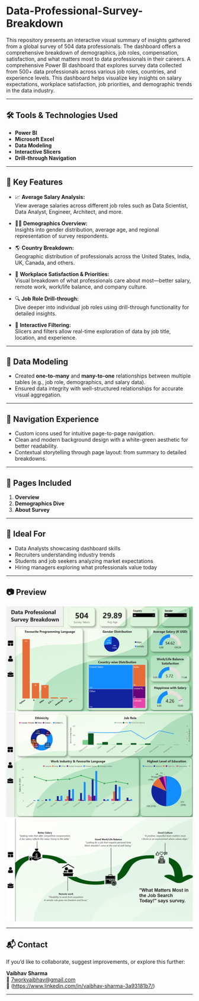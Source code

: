 # Data-Professional-Survey-Breakdown
This repository presents an interactive visual summary of insights gathered from a global survey of 504 data professionals. The dashboard offers a comprehensive breakdown of demographics, job roles, compensation, satisfaction, and what matters most to data professionals in their careers.
A comprehensive Power BI dashboard that explores survey data collected from 500+ data professionals across various job roles, countries, and experience levels. This dashboard helps visualize key insights on salary expectations, workplace satisfaction, job priorities, and demographic trends in the data industry.

---

## 🛠️ Tools & Technologies Used

- **Power BI**
- **Microsoft Excel**
- **Data Modeling**
- **Interactive Slicers**
- **Drill-through Navigation**

---

## 📌 Key Features

- 📈 **Average Salary Analysis:**  
  View average salaries across different job roles such as Data Scientist, Data Analyst, Engineer, Architect, and more.

- 👨‍💼 **Demographics Overview:**  
  Insights into gender distribution, average age, and regional representation of survey respondents.

- 🌎 **Country Breakdown:**  
  Geographic distribution of professionals across the United States, India, UK, Canada, and others.

- 🧠 **Workplace Satisfaction & Priorities:**  
  Visual breakdown of what professionals care about most—better salary, remote work, work/life balance, and company culture.

- 🔍 **Job Role Drill-through:**  
  Dive deeper into individual job roles using drill-through functionality for detailed insights.

- 🔄 **Interactive Filtering:**  
  Slicers and filters allow real-time exploration of data by job title, location, and experience.

---

## 🧱 Data Modeling

- Created **one-to-many** and **many-to-one** relationships between multiple tables (e.g., job role, demographics, and salary data).
- Ensured data integrity with well-structured relationships for accurate visual aggregation.

---

## 🧭 Navigation Experience

- Custom icons used for intuitive page-to-page navigation.
- Clean and modern background design with a white-green aesthetic for better readability.
- Contextual storytelling through page layout: from summary to detailed breakdowns.

---

## 📂 Pages Included

1. **Overview**  
2. **Demographics Dive**  
3. **About Survey**  

---

## 📌 Ideal For

- Data Analysts showcasing dashboard skills  
- Recruiters understanding industry trends  
- Students and job seekers analyzing market expectations  
- Hiring managers exploring what professionals value today

---

## 📷 Preview

![Dashboard Preview](https://github.com/mevaibhavsharma/Data-Professional-Survey-Breakdown/blob/main/screenshots/1_Overview.png)
![Dashboard Preview](https://github.com/mevaibhavsharma/Data-Professional-Survey-Breakdown/blob/main/screenshots/2_DemographicsDive.png)
![Dashboard Preview](https://github.com/mevaibhavsharma/Data-Professional-Survey-Breakdown/blob/main/screenshots/3_AboutSurvey.png)

---

## 📬 Contact

If you’d like to collaborate, suggest improvements, or explore this further:

**Vaibhav Sharma**  
📧 7workvaibhav@gmail.com  
🔗 (https://www.linkedin.com/in/vaibhav-sharma-3a93181b7/)

---


